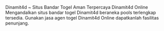Dinamit4d ~ Situs Bandar Togel Aman Terpercaya Dinamit4d Online
Mengandalkan situs bandar togel Dinamit4d beraneka pools terlengkap tersedia. Gunakan jasa agen togel Dinamit4d Online dapatkanlah fasilitas  penunjang.
